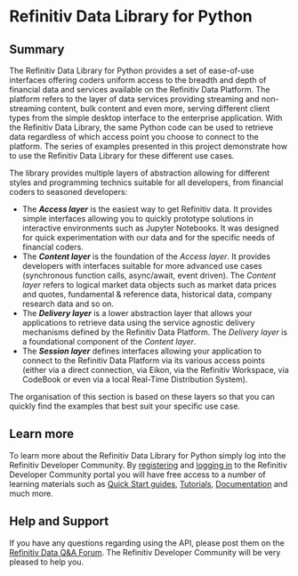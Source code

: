 # Refinitiv Data Library for Python

## Summary

The Refinitiv Data Library for Python provides a set of ease-of-use interfaces offering coders uniform access to the breadth and depth of financial data and services available on the Refinitiv Data Platform. The platform refers to the layer of data services providing streaming and non-streaming content, bulk content and even more, serving different client types from the simple desktop interface to the enterprise application. With the Refinitiv Data Library, the same Python code can be used to retrieve data regardless of which access point you choose to connect to the platform. The series of examples presented in this project demonstrate how to use the Refinitiv Data Library for these different use cases.

The library provides multiple layers of abstraction allowing for different styles and programming technics suitable for all developers, from financial coders to seasoned developers:


 - The *__Access layer__* is the easiest way to get Refinitiv data. It provides simple interfaces allowing you to quickly prototype solutions in interactive environments such as Jupyter Notebooks. It was designed for quick experimentation with our data and for the specific needs of financial coders. 
 - The *__Content layer__* is the foundation of the _Access layer_. It provides developers with interfaces suitable for more advanced use cases (synchronous function calls, async/await, event driven). The _Content layer_ refers to logical market data objects such as market data prices and quotes, fundamental & reference data, historical data, company research data and so on. 
 - The *__Delivery layer__* is a lower abstraction layer that allows your applications to retrieve data using the service agnostic delivery mechanisms defined by the Refinitiv Data Platform. The _Delivery layer_ is a foundational component of the _Content layer_.
 - The *__Session layer__* defines interfaces allowing your application to connect to the Refinitiv Data Platform via its various access points (either via a direct connection, via Eikon, via the Refinitiv Workspace, via CodeBook or even via a local Real-Time Distribution System).

The organisation of this section is based on these layers so that you can quickly find the examples that best suit your specific use case.


## Learn more

 To learn more about the Refinitiv Data Library for Python simply log into the Refinitiv Developer Community. By [registering](https://developers.refinitiv.com/iam/register) and [logging in](https://developers.refinitiv.com/content/devportal/en_us/initCookie.html) to the Refinitiv Developer Community portal you will have free access to a number of learning materials such as [Quick Start guides](https://developers.refinitiv.com/en/api-catalog/refinitiv-data-platform/refinitiv-data-library-for-python/quick-start), [Tutorials](https://developers.refinitiv.com/en/api-catalog/refinitiv-data-platform/refinitiv-data-library-for-python/learning), [Documentation](https://developers.refinitiv.com/en/api-catalog/refinitiv-data-platform/refinitiv-data-library-for-python/docs) and much more.

## Help and Support

If you have any questions regarding using the API, please post them on the [Refinitiv Data Q&A Forum](https://community.developers.refinitiv.com/spaces/321/index.html). The Refinitiv Developer Community will be very pleased to help you. 